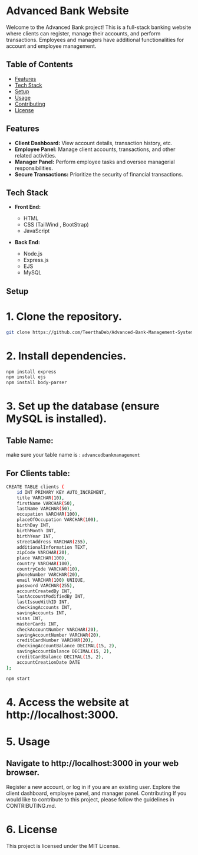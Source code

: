 # Advanced Bank Website

Welcome to the Advanced Bank project! This is a full-stack banking website where clients can register, manage their accounts, and perform transactions. Employees and managers have additional functionalities for account and employee management.

## Table of Contents
- [Features](#features)
- [Tech Stack](#tech-stack)
- [Setup](#setup)
- [Usage](#usage)
- [Contributing](#contributing)
- [License](#license)

## Features

- **Client Dashboard:** View account details, transaction history, etc.
- **Employee Panel:** Manage client accounts, transactions, and other related activities.
- **Manager Panel:** Perform employee tasks and oversee managerial responsibilities.
- **Secure Transactions:** Prioritize the security of financial transactions.

## Tech Stack

- **Front End:**
  - HTML
  - CSS (TailWind , BootStrap)
  - JavaScript

- **Back End:**
  - Node.js
  - Express.js
  - EJS
  - MySQL

## Setup

# 1. Clone the repository.
   ```bash
   git clone https://github.com/TeerthaDeb/Advanced-Bank-Management-System--FullStack-
   ```


# 2. Install dependencies.
```bash
npm install express
npm install ejs
npm install body-parser
```
# 3. Set up the database (ensure MySQL is installed).
## Table Name:
  make sure your table name is : 
    ```
    advancedbankmanagement
    ```
## For Clients table:
```bash
CREATE TABLE clients (
    id INT PRIMARY KEY AUTO_INCREMENT,
    title VARCHAR(10),
    firstName VARCHAR(50),
    lastName VARCHAR(50),
    occupation VARCHAR(100),
    placeOfOccupation VARCHAR(100),
    birthDay INT,
    birthMonth INT,
    birthYear INT,
    streetAddress VARCHAR(255),
    additionalInformation TEXT,
    zipCode VARCHAR(20),
    place VARCHAR(100),
    country VARCHAR(100),
    countryCode VARCHAR(10),
    phoneNumber VARCHAR(20),
    email VARCHAR(100) UNIQUE,
    password VARCHAR(255),
    accountCreatedBy INT,
    lastAccountModifiedBy INT,
    lastIssueWithID INT,
    checkingAccounts INT,
    savingAccounts INT,
    visas INT,
    masterCards INT,
    checkAccountNumber VARCHAR(20),
    savingAccountNumber VARCHAR(20),
    creditCardNumber VARCHAR(20),
    checkingAccountBalance DECIMAL(15, 2),
    savingAccountBalance DECIMAL(15, 2),
    creditCardBalance DECIMAL(15, 2),
    accountCreationDate DATE
);
```



```bash
npm start
```

# 4. Access the website at http://localhost:3000.

# 5. Usage
## Navigate to http://localhost:3000 in your web browser.
Register a new account, or log in if you are an existing user.
Explore the client dashboard, employee panel, and manager panel.
Contributing
If you would like to contribute to this project, please follow the guidelines in CONTRIBUTING.md.

# 6. License
This project is licensed under the MIT License.
